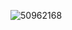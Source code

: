 ![50962168](https://user-images.githubusercontent.com/50962168/86959706-46c9aa80-c199-11ea-951e-c77c08295622.png)
